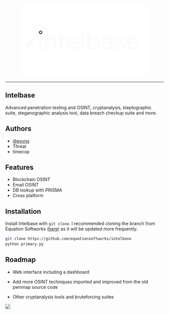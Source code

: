 <p align=center>
<img src="logo.svg" height=230>
</p>

<hr>



## Intelbase 
Advanced penetration testing and OSINT, cryptanalysis, kleptographic suite, steganographic analysis tool, data breach checkup suite and more.


## Authors

- [@evvns](https://www.github.com/evvns)
- Threat
- timecop



## Features

- Blockchain OSINT
- Email OSINT
- DB lookup with PRISMA
- Cross platform


## Installation

Install Intelbase with `git clone`. I recommended cloning the branch from Equation Softworks ([here](https://github.com/equationsoftworks/intelbase)) as it will be updated more frequently.

```bash
git clone https://github.com/equationsoftworks/intelbase
python primary.py
```
    
## Roadmap

- Web interface including a dashboard

- Add more OSINT techniques imported and improved from the old pwnmap source code

- Other cryptanalysis tools and bruteforcing suites


<img src="https://files.doxbin.gg/6bwAVgZD.svg#gh-light-mode-only" height=300>

